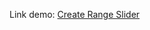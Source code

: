 Link demo: [Create Range Slider](https://viettrungit3.github.io/30Projects_HTML_CSS_JS-NODEMY/Pro12_Create_Range_Slider/)  
